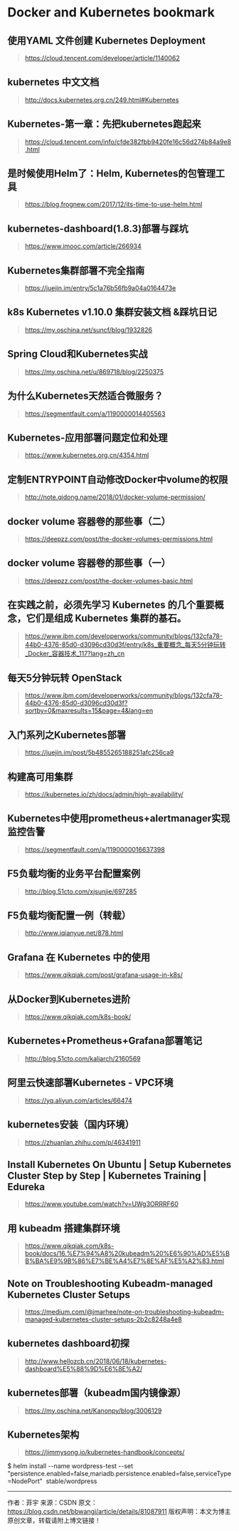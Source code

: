 # Docker and Kubernetes bookmark

## 使用YAML 文件创建 Kubernetes Deployment

><https://cloud.tencent.com/developer/article/1140062>

## kubernetes 中文文档

><http://docs.kubernetes.org.cn/249.html#Kubernetes>

## Kubernetes-第一章：先把kubernetes跑起来

><https://cloud.tencent.com/info/cfde382fbb9420fe16c56d274b84a9e8.html>

## 是时候使用Helm了：Helm, Kubernetes的包管理工具

><https://blog.frognew.com/2017/12/its-time-to-use-helm.html>

## kubernetes-dashboard(1.8.3)部署与踩坑

><https://www.imooc.com/article/266934>

## Kubernetes集群部署不完全指南

><https://juejin.im/entry/5c1a76b56fb9a04a0164473e>

## k8s Kubernetes v1.10.0 集群安装文档 &踩坑日记

><https://my.oschina.net/suncf/blog/1932826>

## Spring Cloud和Kubernetes实战

><https://my.oschina.net/u/869718/blog/2250375>

## 为什么Kubernetes天然适合微服务？

><https://segmentfault.com/a/1190000014405563>

## Kubernetes-应用部署问题定位和处理

><https://www.kubernetes.org.cn/4354.html>

## 定制ENTRYPOINT自动修改Docker中volume的权限

><http://note.qidong.name/2018/01/docker-volume-permission/>

## docker volume 容器卷的那些事（二）

><https://deepzz.com/post/the-docker-volumes-permissions.html>

## docker volume 容器卷的那些事（一）

><https://deepzz.com/post/the-docker-volumes-basic.html>

## 在实践之前，必须先学习 Kubernetes 的几个重要概念，它们是组成 Kubernetes 集群的基石。

><https://www.ibm.com/developerworks/community/blogs/132cfa78-44b0-4376-85d0-d3096cd30d3f/entry/k8s_重要概念_每天5分钟玩转_Docker_容器技术_117?lang=zh_cn>

## 每天5分钟玩转 OpenStack

><https://www.ibm.com/developerworks/community/blogs/132cfa78-44b0-4376-85d0-d3096cd30d3f?sortby=0&maxresults=15&page=4&lang=en>

## 入门系列之Kubernetes部署

><https://juejin.im/post/5b4855265188251afc256ca9>

## 构建高可用集群

><https://kubernetes.io/zh/docs/admin/high-availability/>

## Kubernetes中使用prometheus+alertmanager实现监控告警

><https://segmentfault.com/a/1190000016637398>

## F5负载均衡的业务平台配置案例

><http://blog.51cto.com/xjsunjie/697285>

## F5负载均衡配置一例（转载）

><http://www.iqianyue.net/878.html>

## Grafana 在 Kubernetes 中的使用

><https://www.qikqiak.com/post/grafana-usage-in-k8s/>

## 从Docker到Kubernetes进阶

><https://www.qikqiak.com/k8s-book/>

## Kubernetes+Prometheus+Grafana部署笔记

><http://blog.51cto.com/kaliarch/2160569>

## 阿里云快速部署Kubernetes - VPC环境

><https://yq.aliyun.com/articles/66474>

## kubernetes安装（国内环境）

><https://zhuanlan.zhihu.com/p/46341911>

## Install Kubernetes On Ubuntu | Setup Kubernetes Cluster Step by Step | Kubernetes Training | Edureka

><https://www.youtube.com/watch?v=UWg3ORRRF60>

## 用 kubeadm 搭建集群环境

><https://www.qikqiak.com/k8s-book/docs/16.%E7%94%A8%20kubeadm%20%E6%90%AD%E5%BB%BA%E9%9B%86%E7%BE%A4%E7%8E%AF%E5%A2%83.html>

## Note on Troubleshooting Kubeadm-managed Kubernetes Cluster Setups

><https://medium.com/@jmarhee/note-on-troubleshooting-kubeadm-managed-kubernetes-cluster-setups-2b2c8248a4e8>

## kubernetes dashboard初探

><http://www.hellozcb.cn/2018/06/18/kubernetes-dashboard%E5%88%9D%E6%8E%A2/>

## kubernetes部署（kubeadm国内镜像源）
><https://my.oschina.net/Kanonpy/blog/3006129>

## Kubernetes架构
><https://jimmysong.io/kubernetes-handbook/concepts/>


$ helm install --name wordpress-test --set "persistence.enabled=false,mariadb.persistence.enabled=false,serviceType=NodePort"  stable/wordpress

--------------------- 
作者：菲宇 
来源：CSDN 
原文：https://blog.csdn.net/bbwangj/article/details/81087911 
版权声明：本文为博主原创文章，转载请附上博文链接！